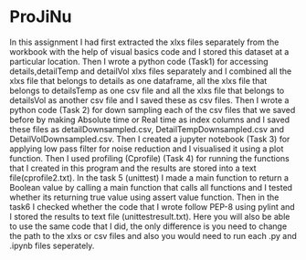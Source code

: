 # ProJiNu

In this assignment I had first extracted the xlxs files separately from the workbook with the help of visual basics code
and I stored this dataset at a particular location. Then I wrote a python code (Task1) for accessing details,detailTemp
and detailVol xlxs files separately and I combined all the xlxs file that belongs to details as one dataframe, all the
xlxs file that belongs to detailsTemp as one csv file and all the xlxs file that belongs to detailsVol as another csv 
file and I saved these as csv files. Then I wrote a python code (Task 2) for down sampling each of the csv files that we
saved before by making Absolute time or Real time as index columns and I saved these files as detailDownsampled.csv, 
DetailTempDownsampled.csv and DetailVolDownsampled.csv. Then I created a jupyter notebook (Task 3) for applying low pass
filter for noise reduction and I visualised it using a plot function. Then I used profiling (Cprofile) (Task 4) for running
the functions that I created in this program and the results are stored into a text file(cprofile2.txt). In the task 5 
(unittest) I made a main  function to return a Boolean value by calling a main function that calls all functions and I
tested whether its returning true value using assert value function. Then in the task6 I checked whether the code that 
I wrote follow PEP-8 using pylint and I stored the results to text file (unittestresult.txt). Here you will also be able to use
the same code that I did, the only difference is you need to change the path to the xlxs or csv files and also you would need
to run each .py and .ipynb files seperately.
